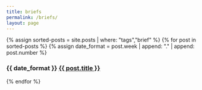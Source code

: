 ```yaml
---
title: briefs
permalink: /briefs/
layout: page
---
```


<div class="posts">
{% assign sorted-posts = site.posts | where: "tags","brief" %}
{% for post in sorted-posts %}
{% assign date_format = post.week | append: "." | append: post.number %}

<h3>{{ date_format }} <a href="{{ post.url }}">{{ post.title }}</a></h3>

{% endfor %}
</div>
